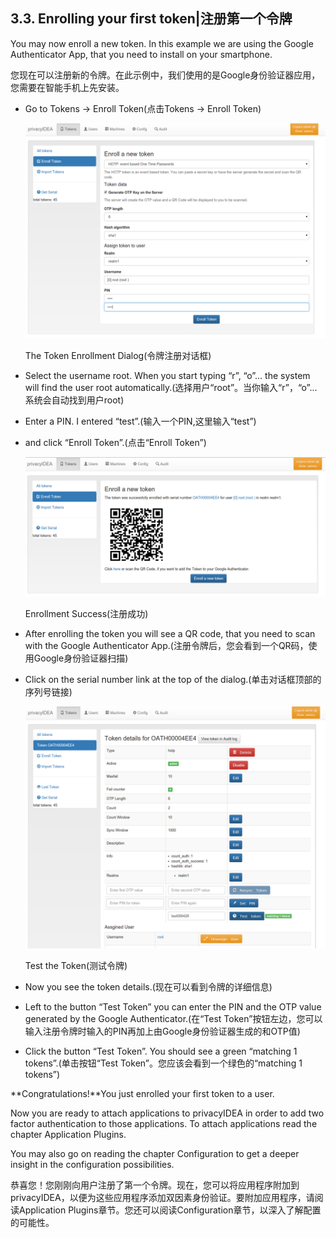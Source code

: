 ## 3.3. Enrolling your first token|注册第一个令牌

You may now enroll a new token. In this example we are using the Google Authenticator App, that you need to install on your smartphone.

您现在可以注册新的令牌。在此示例中，我们使用的是Google身份验证器应用，您需要在智能手机上先安装。

* Go to Tokens -> Enroll Token(点击Tokens -> Enroll Token)

  ![enroll1](../Contents/enroll1.png)

  The Token Enrollment Dialog(令牌注册对话框)

* Select the username root. When you start typing “r”, “o”... the system will find the user root automatically.(选择用户“root”。当你输入“r”，“o”...系统会自动找到用户root)
* Enter a PIN. I entered “test”.(输入一个PIN,这里输入“test”)
* and click “Enroll Token”.(点击“Enroll Token”)

  ![enroll2](../Contents/enroll2.png)

  Enrollment Success(注册成功)

* After enrolling the token you will see a QR code, that you need to scan with the Google Authenticator App.(注册令牌后，您会看到一个QR码，使用Google身份验证器扫描)
* Click on the serial number link at the top of the dialog.(单击对话框顶部的序列号链接)

  ![testtoken](../Contents/testtoken.png)

  Test the Token(测试令牌)

* Now you see the token details.(现在可以看到令牌的详细信息)
* Left to the button “Test Token” you can enter the PIN and the OTP value generated by the Google Authenticator.(在“Test Token”按钮左边，您可以输入注册令牌时输入的PIN再加上由Google身份验证器生成的和OTP值)
* Click the button “Test Token”. You should see a green “matching 1 tokens”.(单击按钮“Test Token”。您应该会看到一个绿色的“matching 1 tokens”)

**Congratulations!**You just enrolled your first token to a user.

Now you are ready to attach applications to privacyIDEA in order to add two factor authentication to those applications. To attach applications read the chapter Application Plugins.

You may also go on reading the chapter Configuration to get a deeper insight in the configuration possibilities.

恭喜您！您刚刚向用户注册了第一个令牌。现在，您可以将应用程序附加到privacyIDEA，以便为这些应用程序添加双因素身份验证。要附加应用程序，请阅读Application Plugins章节。您还可以阅读Configuration章节，以深入了解配置的可能性。